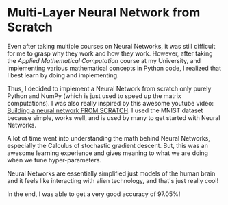 # Multi-Layer Neural Network from Scratch

Even after taking multiple courses on Neural Networks, it was still difficult for me to grasp why they work and how they work. However, after taking the _Applied Mathematical Computation_ course at my University, and implementing various mathematical concepts in Python code, I realized that I best learn by doing and implementing.

Thus, I decided to implement a Neural Network from scratch only purely Python and NumPy (which is just used to speed up the matrix computations). I was also really inspired by this awesome youtube video: [Building a neural network FROM SCRATCH](https://youtu.be/w8yWXqWQYmU). I used the MNIST dataset because simple, works well, and is used by many to get started with Neural Networks. 

A lot of time went into understanding the math behind Neural Networks, especially the Calculus of stochastic gradient descent. But, this was an awesome learning experience and gives meaning to what we are doing when we tune hyper-parameters. 

Neural Networks are essentially simplified just models of the human brain and it feels like interacting with alien technology, and that's just really cool! 

In the end, I was able to get a very good accuracy of 97.05%!

